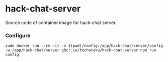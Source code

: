 # hack-chat-server
Source code of container image for hack-chat server.

### Configure
`sudo docker run --rm -it -v $(pwd)/config:/app/hack-chat/server/config -w /app/hack-chat/server ghcr.io/techotaku/hack-chat-server npm run config`